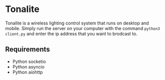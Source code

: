 # Tonalite
Tonalite is a wireless lighting control system that runs on desktop and mobile. Simply run the server on your computer with the command `python3 client.py` and enter the ip address that you want to brodcast to.

## Requirements

- Python socketio
- Python asyncio
- Python aiohttp